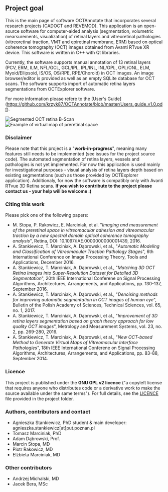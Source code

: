 ## Project goal
This is the main page of software OCTAnnotate that incorporates several research projects (CADOCT and REVEMOD). This application is an open-source software for computer-aided analysis (segmentation, volumetric mearsurements, visualization) of retinal layers and vitreoretinal pathologies (vitreoretinal traction, VMT and epiretinal membrane, ERM) based on optical coherence tomography (OCT) images obtained from Avanti RTvue XR device. This software is written in C++ with Qt libraries.

Currently, the software supports manual annotation of 13 retinal layers (PCV, ERM, ILM, NFL/GCL, GCL/IPL, IPL/INL, INL/OPL, OPL/ONL, ELM, Myoid/Ellipsoid, IS/OS, OS/RPE, RPE/Choroid) in OCT images. An image browser/editor is provided as well as an empty SQLite database for OCT scans. The software supports import of automatic retina layers segmentations from OCTExplorer software.

For more information please refere to the [User's Guide] (https://github.com/krzyk87/OCTAnnotate/blob/master/Users_guide_v1.0.pdf).

![Segmented OCT retina B-Scan](https://github.com/krzyk87/OCTAnnotate/blob/master/images/bscan)
![Example of virtual map of preretinal space](https://github.com/krzyk87/OCTAnnotate/blob/master/images/virtual_map.png)

### Disclaimer
Please note that this project is a "**work-in-progress**", meaning many features still needs to be implemented (see issues for the project source code). The automated segmentation of retina layers, vessels and pathologies is not yet implemented. For now this application is used mainly for investigational purposes - visual analysis of retina layers depth based on existing segmentations (such as those provided by OCTExplorer application). Additionaly, for now the software is compatibly only with Avanti RTvue 3D Retina scans. **If you wish to contribute to the project please contact us - your help will be welcome :)**

### Citing this work
Please pick one of the following papers:
- M. Stopa, P. Rakowicz, E. Marciniak, et al. "*Imaging and measurement of the preretinal space in vitreomacular adhesion and vitreomacular traction by a new spectral domain optical coherence tomography analysis*", Retina, DOI: 10.1097/IAE.0000000000001439, 2016.
- A. Stankiewicz, T. Marciniak, A. Dąbrowski, et al., "*Automatic Modeling and Classification of Vitreomacular Traction Pathology Stages*", 6th International Conference on Image Processing Theory, Tools and Applications, December 2016.
- A. Stankiewicz, T. Marciniak, A. Dąbrowski, et al., "*Matching 3D OCT Retina Images into Super-Resolution Dataset for Detailed 3D Segmentation*", 20th IEEE International Conferene on Signal Processing Algorithms, Architectures, Arrangements, and Applications, pp. 130-137, September 2016.
- A. Stankiewicz, T. Marciniak, A. Dąbrowski, et al., "*Denoising methods for improving automatic segmentation in OCT images of human eye*", Bulletin of the Polish Academy of Sciences, Technical Sciences, vol. 65, no. 1, 2017.
- A. Stankiewicz, T. Marciniak, A. Dąbrowski, et al., "*Improvement of 3D retina layers segmentation based on graph theory approach for low quality OCT images*", Metrology and Measurement Systems, vol. 23, no. 2, pp. 269-280, 2016.
- A. Stankiewicz, T. Marciniak, A. Dąbrowski, et al., "*New OCT-based Method to Generate Virtual Maps of Vitreomacular Interface Pathologies*", 18th IEEE International Conferene on Signal Processing Algorithms, Architectures, Arrangements, and Applications, pp. 83-88, September 2014.

### Licence
This project is published under the **GNU GPL v2 licence** ("a copyleft license that requires anyone who distributes code or a derivative work to make the source available under the same terms"). For full details, see the [LICENCE](https://github.com/krzyk87/OCTAnnotate/blob/master/source/LICENCE.txt) file provided in the project folder.

### Authors, contributors and contact
- Agnieszka Stankiewicz, PhD student & main developer: agnieszka.stankiewicz[at]put.poznan.pl
- Tomasz Marciniak, PhD
- Adam Dąbrowski, Prof.
- Marcin Stopa, MD
- Piotr Rakowicz, MD
- Elżbieta Marciniak, MD

### Other contributors
- Andrzej Michalski, MD
- Jacek Bera, MSc
